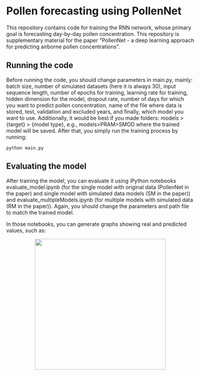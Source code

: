 # Pollen forecasting using PollenNet

This repository contains code for training the RNN network, whose primary goal is forecasting day-by-day pollen concentration. 
This repository is supplementary material for the paper "PollenNet - a deep learning approach for predicting airborne pollen concentrations".

## Running the code
Before running the code, you should change parameters in main.py, mainly: batch size, number of simulated datasets (here it is always 30), input sequence length, number of epochs for training, learning rate for training, hidden dimension for the model, dropout rate, number of days for which you want to predict pollen concentration, name of the file where data is stored, test, validation and excluded years, and finally, which model you want to use.
Additionally, it would be best if you made folders: models > {target} > {model type}, e.g., models>PRAM>SMOD where the trained model will be saved. After that, you simply run the training process by running:  
```
python main.py
```

## Evaluating the model
After training the model, you can evaluate it using iPython notebooks evaluate_model.ipynb (for the single model with original data (PollenNet in the paper) and single model with simulated data models (SM in the paper)) and evaluate_multipleModels.ipynb (for multiple models with simulated data (RM in the paper)). Again, you should change the parameters and path file to match the trained model.

In those notebooks, you can generate graphs showing real and predicted values, such as:
<p align="center"><img src="https://github.com/dmatijev/polen_forcasting/blob/main/images/real_predicted_2020_2021_SMSD.jpg?raw=true" width="350" ></p>

<!--Koliko u sirinu ici? Trebam li napisati da imamo 3 modela, da imamo attention? Treba li pisati i sto je u kojem fileu? npr. da se pomocu simulate data simuliraju podaci za SMSD i MMSD? -->
